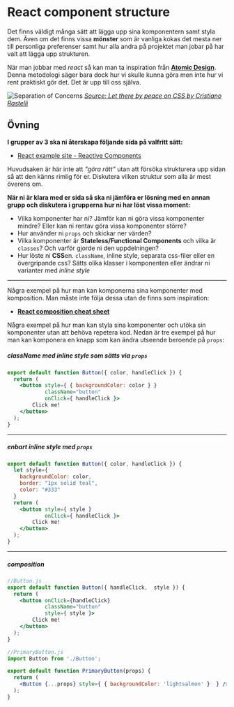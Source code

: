 # React component structure

Det finns väldigt många sätt att lägga upp sina komponentern samt styla dem. Även om det finns vissa **mönster** som är vanliga kokas det mesta ner till personliga preferenser samt hur alla andra på projektet man jobar på har valt att lägga upp strukturen.

När man jobbar med *react* så kan man ta inspiration från [**Atomic Design**](http://bradfrost.com/blog/post/atomic-web-design/). Denna metodologi säger bara dock hur vi skulle kunna göra men inte hur vi rent praktiskt gör det. Det är upp till oss själva.

![Separation of Concerns](http://i.imgur.com/G8lNs02.png)
_[Source: Let there by peace on CSS by _Cristiano Rastelli_](https://speakerdeck.com/didoo/let-there-be-peace-on-css)_


## Övning

**I grupper av 3 ska ni återskapa följande sida på valfritt sätt:**

* [React example site - Reactive Components](https://mi-fed17.github.io/react-example/)

Huvudsaken är här inte att _"göra rätt"_ utan att försöka strukturera upp sidan så att den känns rimlig för er. Diskutera vilken struktur som alla är mest överens om.

**När ni är klara med er sida så ska ni jämföra er lösning med en annan grupp och diskutera i grupperna hur ni har löst vissa moment:**

* Vilka komponenter har ni? Jämför kan ni göra vissa komponenter mindre? Eller kan ni rentav göra vissa komponenter större?
* Hur använder ni `props` och skickar ner värden?
* Vilka komponenter är **Stateless/Functional Components** och vilka är `classes`? Och varför gjorde ni den uppdelningen?
* Hur löste ni **CSS**en. `className`, inline style, separata css-filer eller en övergripande css? Sätts olika klasser i komponenten eller ändrar ni varianter med _inline style_

---

Några exempel på hur man kan komponerna sina komponenter med komposition. Man måste inte följa dessa utan de finns som inspiration:

* [**React composition cheat sheet**](https://github.com/xat/react-component-composition-cheatsheet)

Några exempel på hur man kan styla sina komponenter och utöka sin komponenter utan att behöva repetera kod. Nedan är tre exempel på hur man kan komponera en knapp som kan ändra utseende beroende på `props`:

##### _className med inline style som sätts via `props`_
```jsx
export default function Button({ color, handleClick }) {
  return (
    <button style={ { backgroundColor: color } }
            className="button"
            onClick={ handleClick }>
        Click me!
    </button>
  );
}
```

---

##### _enbart inline style med `props`_
```jsx
export default function Button({ color, handleClick }) {
  let style={
    backgroundColor: color,
    border: "1px solid teal",
    color: "#333"
  }
  return (
    <button style={ style }
            onClick={ handleClick }>
        Click me!
    </button>
  );
}
```

---

##### _composition_
```jsx 
//Button.js
export default function Button({ handleClick,  style }) {
  return (
    <button onClick={handleClick} 
            className="button"
            style={ style }>
        Click me!
    </button>
  );
}

//PrimaryButton.js
import Button from './Button';

export default function PrimaryButton(props) {
  return (
    <Button {...props} style={ { backgroundColor: 'lightsalmon' }  } />
  );
}
```






